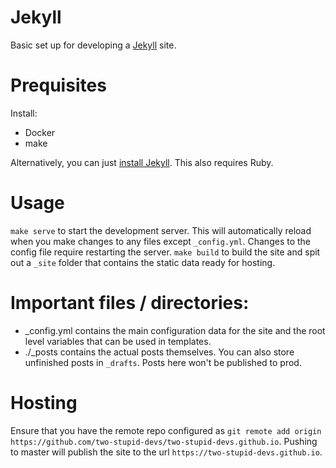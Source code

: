 # Jekyll

Basic set up for developing a [Jekyll](https://jekyllrb.com/) site.

# Prequisites
Install:
- Docker
- make

Alternatively, you can just [install Jekyll](https://jekyllrb.com/docs/installation/). This also requires Ruby.

# Usage
`make serve` to start the development server. This will automatically reload when you make changes to any files except `_config.yml`. Changes to the config file require restarting the server.
`make build` to build the site and spit out a `_site` folder that contains the static data ready for hosting.

# Important files / directories:
- _config.yml contains the main configuration data for the site and the root level variables that can be used in templates.
- ./_posts contains the actual posts themselves. You can also store unfinished posts in `_drafts`. Posts here won't be published to prod.

# Hosting
Ensure that you have the remote repo configured as `git remote add origin https://github.com/two-stupid-devs/two-stupid-devs.github.io`. Pushing to master will publish the site to the url `https://two-stupid-devs.github.io`.